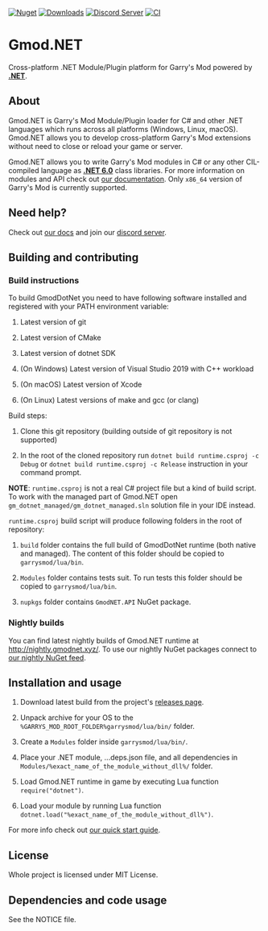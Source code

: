 [![Nuget](https://img.shields.io/nuget/v/GmodNET.API?color=blue)](https://www.nuget.org/packages/GmodNET.API/) [![Downloads](https://img.shields.io/nuget/dt/GmodNET.API?color=2db94e)](https://www.nuget.org/packages/GmodNET.API/) [![Discord Server](https://img.shields.io/discord/632622505848471554?label=Our%20Discord&color=2db94e)](https://discord.gg/9bP8nMT)
[![CI](https://github.com/GlebChili/GmodDotNet/workflows/CI/badge.svg?branch=master)](https://github.com/GlebChili/GmodDotNet/actions?query=workflow%3ACI)

# Gmod.NET

Cross-platform .NET Module/Plugin platform for Garry's Mod powered by [__.NET__](https://dotnet.microsoft.com/).

## About

Gmod.NET is Garry's Mod Module/Plugin loader for C#
and other .NET languages which runs across all platforms (Windows,
Linux, macOS). Gmod.NET allows you to develop cross-platform Garry's Mod extensions without
need to close or reload your game or server.

Gmod.NET allows you to write Garry's Mod modules in C# or any other CIL-compiled language as [__.NET 6.0__](https://dotnet.microsoft.com/) class libraries. 
For more information on modules and API check out [our documentation](https://docs.gmodnet.xyz/). 
Only `x86_64` version of Garry's Mod is currently supported.

## Need help?

Check out [our docs](https://docs.gmodnet.xyz/) and join our [discord server](https://discord.gg/9bP8nMT).

## Building and contributing

### Build instructions

To build GmodDotNet you need to have following software installed and registered with your PATH environment variable:

1. Latest version of git

2. Latest version of CMake

3. Latest version of dotnet SDK

4. (On Windows) Latest version of Visual Studio 2019 with C++ workload

5. (On macOS) Latest version of Xcode

6. (On Linux) Latest versions of make and gcc (or clang)

Build steps:

1. Clone this git repository (building outside of git repository is not supported)

2. In the root of the cloned repository run `dotnet build runtime.csproj -c Debug` or `dotnet build runtime.csproj -c Release` instruction in your command prompt.

__NOTE__: `runtime.csproj` is not a real C# project file but a kind of build script. To work with the managed part of Gmod.NET open `gm_dotnet_managed/gm_dotnet_managed.sln` solution file in your IDE instead.

`runtime.csproj` build script will produce following folders in the root of repository:

1. `build` folder contains the full build of GmodDotNet runtime (both native and managed). The content of this folder should be copied to `garrysmod/lua/bin`.

2. `Modules` folder contains tests suit. To run tests this folder should be copied to `garrysmod/lua/bin`.

3. `nupkgs` folder contains `GmodNET.API` NuGet package.

### Nightly builds

You can find latest nightly builds of Gmod.NET runtime at http://nightly.gmodnet.xyz/. To use our nightly NuGet packages connect to [our nightly NuGet feed](https://dev.azure.com/GmodNET/gmodnet-artifacts/_packaging?_a=feed&feed=gmodnet-packages).

## Installation and usage

1. Download latest build from the project's [releases page](https://github.com/GlebChili/GmodDotNet/releases).

2. Unpack archive for your OS to the `%GARRYS_MOD_ROOT_FOLDER%garrysmod/lua/bin/` folder.

3. Create a `Modules` folder inside `garrysmod/lua/bin/`.

4. Place your .NET module, ...deps.json file, and all dependencies in `Modules/%exact_name_of_the_module_without_dll%/` folder.

5. Load Gmod.NET runtime in game by executing Lua function `require("dotnet")`.

6. Load your module by running Lua function `dotnet.load("%exact_name_of_the_module_without_dll%")`.

For more info check out [our quick start guide](https://docs.gmodnet.xyz/articles/tutorials/hello-world/index.html).

## License

Whole project is licensed under MIT License.

## Dependencies and code usage

See the NOTICE file.
